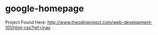 google-homepage
===============
Project Found Here: http://www.theodinproject.com/web-development-101/html-css?ref=lnav